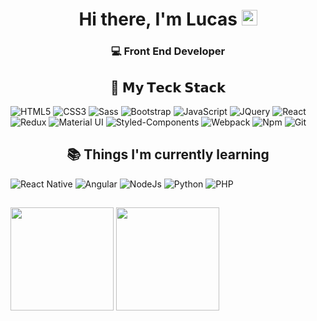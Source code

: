 # <div align="center"> Hi there, I'm Lucas <img src="https://i.imgur.com/u8HivgI.gif" width="25px"> </div>

### <div align="center"> :computer: Front End Developer </div>

## <div align="center"> :brain: 𝗠𝘆 𝗧𝗲𝗰𝗸 𝗦𝘁𝗮𝗰𝗸 </div>

  ![HTML5](https://img.shields.io/badge/html5%20-%23E34F26.svg?&style=for-the-badge&logo=html5&logoColor=white)
  ![CSS3](https://img.shields.io/badge/css3%20-%231572B6.svg?&style=for-the-badge&logo=css3&logoColor=white)
  ![Sass](https://img.shields.io/badge/SASS%20-hotpink.svg?&style=for-the-badge&logo=SASS&logoColor=white)
  ![Bootstrap](https://img.shields.io/badge/bootstrap%20-%23563D7C.svg?&style=for-the-badge&logo=bootstrap&logoColor=white)
  ![JavaScript](https://img.shields.io/badge/javascript%20-%23323330.svg?&style=for-the-badge&logo=javascript&logoColor=%23F7DF1E)
  ![JQuery](https://img.shields.io/badge/jquery%20-%230769AD.svg?&style=for-the-badge&logo=jquery&logoColor=white)
  ![React](https://img.shields.io/badge/react%20-%2320232a.svg?&style=for-the-badge&logo=react&logoColor=%2361DAFB)
  ![Redux](https://img.shields.io/badge/Redux-593D88?style=for-the-badge&logo=redux&logoColor=white)
  ![Material UI](https://img.shields.io/badge/Material--UI-0081CB?style=for-the-badge&logo=material-ui&logoColor=white)
  ![Styled-Components](https://img.shields.io/badge/styled--components-DB7093?style=for-the-badge&logo=styled-components&logoColor=white)
  ![Webpack](https://img.shields.io/badge/webpack%20-%238DD6F9.svg?&style=for-the-badge&logo=webpack&logoColor=black)
  ![Npm](https://img.shields.io/badge/npm-CB3837?style=for-the-badge&logo=npm&logoColor=white)
  ![Git](https://img.shields.io/badge/git%20-%23F05033.svg?&style=for-the-badge&logo=git&logoColor=white)

## <div align="center">:books: Things I'm currently learning </div>

  ![React Native](https://img.shields.io/badge/react_native%20-%2320232a.svg?&style=for-the-badge&logo=react&logoColor=%2361DAFB)
  ![Angular](https://img.shields.io/badge/angular%20-%23DD0031.svg?&style=for-the-badge&logo=angular&logoColor=white)
  ![NodeJs](https://img.shields.io/badge/Node.js-43853D?style=for-the-badge&logo=node-dot-js&logoColor=white)
  ![Python](https://img.shields.io/badge/Python-3776AB?style=for-the-badge&logo=python&logoColor=white)
  ![PHP](https://img.shields.io/badge/PHP-777BB4?style=for-the-badge&logo=php&logoColor=white)

##

<div>
  <img  align="center" height="165px" src="https://github-readme-stats.vercel.app/api?username=LucasAlvaresA&show_icons=true&theme=tokyonight&include_all_commits=true&count_private=true"/>
  <img align="center"  height="165px" src="https://github-readme-stats.vercel.app/api/top-langs/?username=LucasAlvaresA&layout=compact&langs_count=8&theme=tokyonight&card_width=100%"/>
</div>

##
